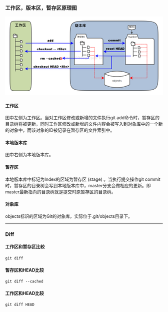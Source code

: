 ### 工作区，版本区，暂存区原理图
![pic](images/git_workspace_index_head.png)
#### 工作区
图中左侧为工作区。当对工作区修改或新增的文件执行git add命令时，暂存区的目录树将被更新，同时工作区修改或新增的文件内容会被写入到对象库中的一个新的对象中，而该对象的ID被记录在暂存区的文件索引中。
#### 本地版本库
图中右侧为本地版本库。
#### 暂存区
本地版本库中标记为Index的区域为暂存区 (stage) 。当执行提交操作git commit时，暂存区的目录树会写到本地版本库中，master分支会做相应的更新。即master最新指向的目录树就是提交时原暂存区的目录树。
#### 对象库
objects标识的区域为Git的对象库，实际位于.git/objects目录下。
***

### Diff
#### 工作区和暂存区比较
```
git diff
```
#### 暂存区和HEAD比较
```
git diff --cached
```
#### 工作区和HEAD比较
```
git diff HEAD
```
